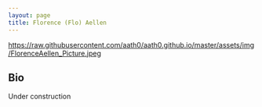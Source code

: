 ```yaml
---
layout: page
title: Florence (Flo) Aellen
---
```


https://raw.githubusercontent.com/aath0/aath0.github.io/master/assets/img/FlorenceAellen_Picture.jpeg

## Bio

Under construction
